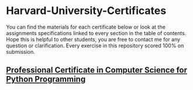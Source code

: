 # Harvard-University-Certificates

You can find the materials for each certificate below or look at the assignments specifications linked to every section in the table of contents.
Hope this is helpful to other students, you are free to contact me for any question or clarification. Every exercise in this repository scored 100% on submission.

## [Professional Certificate in Computer Science for Python Programming](  https://github.com/PeJiR/Harvard-University-Certificates/blob/main/Professional%20Certificate%20in_Computer%20Science%20for%20Python%20Programming/README.md)

